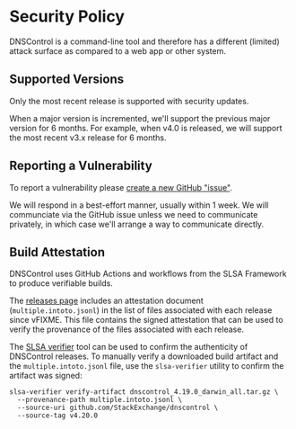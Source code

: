 # Security Policy

DNSControl is a command-line tool and therefore has a different (limited) attack surface as compared to a web app or other system.

## Supported Versions

Only the most recent release is supported with security updates.

When a major version is incremented, we'll support the previous major version for 6 months. For example, when v4.0 is released, we will support the most recent v3.x release for 6 months.

## Reporting a Vulnerability

To report a vulnerability please [create a new GitHub "issue"](https://github.com/StackExchange/dnscontrol/issues/new/choose).

We will respond in a best-effort manner, usually within 1 week. We will communciate via the GitHub issue unless we need to communicate privately, in which case we'll arrange a way to communicate directly.

## Build Attestation

DNSControl uses GitHub Actions and workflows from the SLSA Framework to produce verifiable builds.

<!-- FIXME: version reference below -->

The [releases page](https://github.com/StackExchange/dnscontrol/releases) includes an attestation document (`multiple.intoto.jsonl`) in the list of files associated with each release since vFIXME. This file contains the signed attestation that can be used to verify the provenance of the files associated with each release.

The [SLSA verifier](https://github.com/slsa-framework/slsa-verifier) tool can be used to confirm the authenticity of DNSControl releases. To manually verify a downloaded build artifact and the `multiple.intoto.jsonl` file, use the `slsa-verifier` utility to confirm the artifact was signed:

```shell
slsa-verifier verify-artifact dnscontrol_4.19.0_darwin_all.tar.gz \
  --provenance-path multiple.intoto.jsonl \
  --source-uri github.com/StackExchange/dnscontrol \
  --source-tag v4.20.0
```
